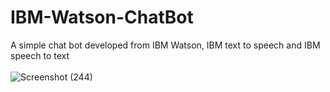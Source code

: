 # IBM-Watson-ChatBot
A simple chat bot developed from IBM Watson, IBM text to speech and IBM speech to text
<br />
<br />
![Screenshot (244)](https://user-images.githubusercontent.com/63390046/114775279-c1f66780-9d8e-11eb-8e83-709027c4bef8.png)
